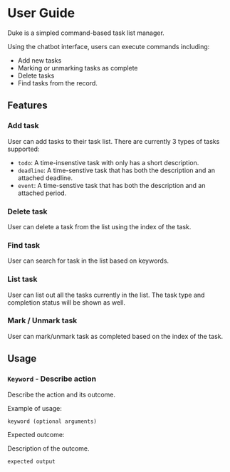# User Guide

Duke is a simpled command-based task list manager. 

Using the chatbot interface, users can execute commands including:
- Add new tasks
- Marking or unmarking tasks as complete
- Delete tasks 
- Find tasks from the record.

## Features 

### Add task

User can add tasks to their task list. There are currently 3 types of tasks supported:
- `todo`: A time-insenstive task with only has a short description.
- `deadline`: A time-senstive task that has both the description and an attached deadline.
- `event`: A time-senstive task that has both the description and an attached period.

### Delete task

User can delete a task from the list using the index of the task.

### Find task

User can search for task in the list based on keywords.

### List task

User can list out all the tasks currently in the list. The task type and completion status
will be shown as well.

### Mark / Unmark task

User can mark/unmark task as completed based on the index of the task.

## Usage

### `Keyword` - Describe action

Describe the action and its outcome.

Example of usage: 

`keyword (optional arguments)`

Expected outcome:

Description of the outcome.

```
expected output
```
